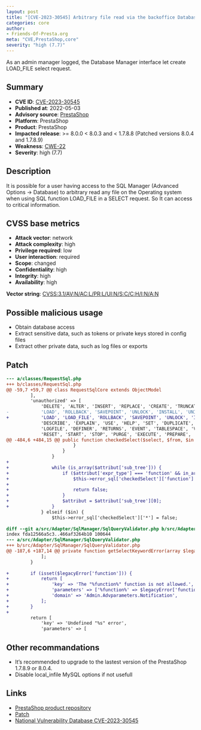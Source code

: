 ```yaml
---
layout: post
title: "[CVE-2023-30545] Arbitrary file read via the backoffice Database Manager"
categories: core
author:
- Friends-Of-Presta.org
meta: "CVE,PrestaShop,core"
severity: "high (7.7)"
---
```


As an admin manager logged, the Database Manager interface let create LOAD_FILE select request.

## Summary

* **CVE ID**: [CVE-2023-30545](https://cve.mitre.org/cgi-bin/cvename.cgi?name=CVE-2023-30545)
* **Published at**: 2022-05-03
* **Advisory source**: [PrestaShop](https://github.com/PrestaShop/PrestaShop/security/advisories/GHSA-fh7r-996q-gvcp)
* **Platform**: PrestaShop
* **Product**: PrestaShop
* **Impacted release**: >= 8.0.0 < 8.0.3 and < 1.7.8.8 (Patched versions 8.0.4 and 1.7.8.9)
* **Weakness**: [CWE-22](https://www.cvedetails.com/cwe-details/22/cwe.html)
* **Severity**: high (7.7)

## Description

It is possible for a user having access to the SQL Manager (Advanced Options -> Database) to arbitrary read any file on the Operating system when using SQL function LOAD_FILE in a SELECT request. So It can access to critical information.

## CVSS base metrics

* **Attack vector**: network
* **Attack complexity**: high
* **Privilege required**: low
* **User interaction**: required
* **Scope**: changed
* **Confidentiality**: high
* **Integrity**: high
* **Availability**: high

**Vector string**: [CVSS:3.1/AV:N/AC:L/PR:L/UI:N/S:C/C:H/I:N/A:N](https://nvd.nist.gov/vuln-metrics/cvss/v3-calculator?vector=AV:N/AC:L/PR:L/UI:N/S:C/C:H/I:N/A:N)

## Possible malicious usage

* Obtain database access
* Extract sensitive data, such as tokens or private keys stored in config files
* Extract other private data, such as log files or exports

## Patch

```diff
--- a/classes/RequestSql.php
+++ b/classes/RequestSql.php
@@ -59,7 +59,7 @@ class RequestSqlCore extends ObjectModel
         ],
         'unauthorized' => [
             'DELETE', 'ALTER', 'INSERT', 'REPLACE', 'CREATE', 'TRUNCATE', 'OPTIMIZE', 'GRANT', 'REVOKE', 'SHOW', 'HANDLER',
-            'LOAD', 'ROLLBACK', 'SAVEPOINT', 'UNLOCK', 'INSTALL', 'UNINSTALL', 'ANALZYE', 'BACKUP', 'CHECK', 'CHECKSUM', 'REPAIR', 'RESTORE', 'CACHE',
+            'LOAD', 'LOAD_FILE', 'ROLLBACK', 'SAVEPOINT', 'UNLOCK', 'INSTALL', 'UNINSTALL', 'ANALZYE', 'BACKUP', 'CHECK', 'CHECKSUM', 'REPAIR', 'RESTORE', 'CACHE',
             'DESCRIBE', 'EXPLAIN', 'USE', 'HELP', 'SET', 'DUPLICATE', 'VALUES',  'INTO', 'RENAME', 'CALL', 'PROCEDURE',  'FUNCTION', 'DATABASE', 'SERVER',
             'LOGFILE', 'DEFINER', 'RETURNS', 'EVENT', 'TABLESPACE', 'VIEW', 'TRIGGER', 'DATA', 'DO', 'PASSWORD', 'USER', 'PLUGIN', 'FLUSH', 'KILL',
             'RESET', 'START', 'STOP', 'PURGE', 'EXECUTE', 'PREPARE', 'DEALLOCATE', 'LOCK', 'USING', 'DROP', 'FOR', 'UPDATE', 'BEGIN', 'BY', 'ALL', 'SHARE',
@@ -484,6 +484,15 @@ public function checkedSelect($select, $from, $in = false)
                         }
                     }
                 }
+
+                while (is_array($attribut['sub_tree'])) {
+                    if ($attribut['expr_type'] === 'function' && in_array(strtoupper($attribut['base_expr']), $this->tested['unauthorized'])) {
+                        $this->error_sql['checkedSelect']['function'] = $attribut['base_expr'];
+
+                        return false;
+                    }
+                    $attribut = $attribut['sub_tree'][0];
+                }
             } elseif ($in) {
                 $this->error_sql['checkedSelect']['*'] = false;
 
diff --git a/src/Adapter/SqlManager/SqlQueryValidator.php b/src/Adapter/SqlManager/SqlQueryValidator.php
index fda12566a5c3..466af3264b10 100644
--- a/src/Adapter/SqlManager/SqlQueryValidator.php
+++ b/src/Adapter/SqlManager/SqlQueryValidator.php
@@ -187,6 +187,14 @@ private function getSelectKeywordError(array $legacyError)
             ];
         }
 
+        if (isset($legacyError['function'])) {
+            return [
+                'key' => 'The "%function%" function is not allowed.',
+                'parameters' => ['%function%' => $legacyError['function']],
+                'domain' => 'Admin.Advparameters.Notification',
+            ];
+        }
+
         return [
             'key' => 'Undefined "%s" error',
             'parameters' => [
```

## Other recommandations

* It’s recommended to upgrade to the lastest version of the PrestaShop 1.7.8.9 or 8.0.4.
* Disable local_infile MySQL options if not usefull


## Links

* [PrestaShop product repository](https://github.com/PrestaShop/PrestaShop/security/advisories/GHSA-8r4m-5p6p-52rp)
* [Patch](https://github.com/PrestaShop/PrestaShop/commit/d900806e1841a31f26ff0a1843a6888fc1bb7f81.patch)
* [National Vulnerability Database CVE-2023-30545](https://nvd.nist.gov/vuln/detail/CVE-2023-30545)

